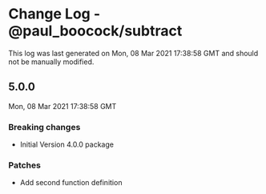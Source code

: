 # Change Log - @paul_boocock/subtract

This log was last generated on Mon, 08 Mar 2021 17:38:58 GMT and should not be manually modified.

## 5.0.0
Mon, 08 Mar 2021 17:38:58 GMT

### Breaking changes

- Initial Version 4.0.0 package

### Patches

- Add second function definition

